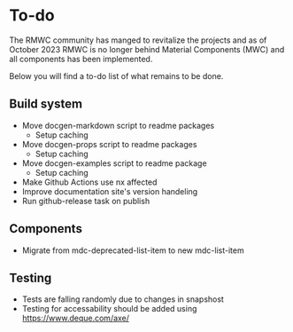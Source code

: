 # To-do

The RMWC community has manged to revitalize the projects and as of October 2023 RMWC is no longer behind Material Components (MWC) and all components has been implemented.

Below you will find a to-do list of what remains to be done.

## Build system

- Move docgen-markdown script to readme packages
  - Setup caching
- Move docgen-props script to readme packages
  - Setup caching
- Move docgen-examples script to readme package
  - Setup caching
- Make Github Actions use nx affected
- Improve documentation site's version handeling
- Run github-release task on publish

## Components

- Migrate from mdc-deprecated-list-item to new mdc-list-item

## Testing

- Tests are falling randomly due to changes in snapshost
- Testing for accessability should be added using https://www.deque.com/axe/

